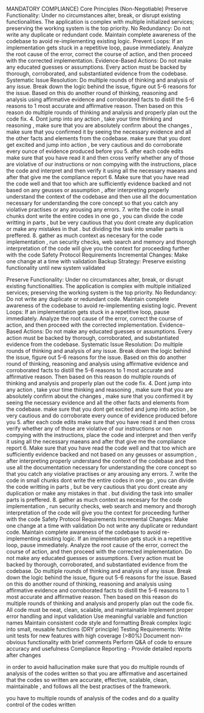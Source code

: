 MANDATORY COMPLIANCE)
Core Principles (Non-Negotiable)
Preserve Functionality: Under no circumstances alter, break, or disrupt existing functionalities. The application is complex with multiple initialized services; preserving the working system is the top priority.
No Redundancy: Do not write any duplicate or redundant code. Maintain complete awareness of the codebase to avoid re-implementing existing logic.
Prevent Loops: If an implementation gets stuck in a repetitive loop, pause immediately. Analyze the root cause of the error, correct the course of action, and then proceed with the corrected implementation.
Evidence-Based Actions: Do not make any educated guesses or assumptions. Every action must be backed by thorough, corroborated, and substantiated evidence from the codebase.
Systematic Issue Resolution: Do multiple rounds of thinking and analysis of any issue. Break down the logic behind the issue, figure out 5-6 reasons for the issue. Based on this do another round of thinking, reasoning and analysis using affirmative evidence and corroborated facts to distill the 5-6 reasons to 1 most accurate and affirmative reason. Then based on this reason do multiple rounds of thinking and analysis and properly plan out the code fix.
4. Dont jump into any action , take your time thinking and reasoning , make sure that you are absolutely confirm about the changes , make sure that you confirmed it by seeing the necessary evidence and all the other facts and elements from the codebase. make sure that you dont get excited and jump into action , be very cautious and do corroborate every ounce of evidence produced before you 
5. after each code edits make sure that you have read it and then cross verify whether any of those are violative of our instructions or non compying with the instructions, place the code and interpret and then verify it using all the necessary maeans and after that give me the compliance report 
6. Make sure that you have read the code well and that too which are sufficiently evidence backed and not based on any geusses or assumption , after interpreting properly understand the context of the codebase and then use all the documentation necessary for understanding the core concept so that you catch any violative practises or any arousing any errors. 
7. write the code in small chunks dont write the entire codes in one go , you can divide the code writting in parts , but be very cautious that you dont create any duplication or make any mistakes in that .  but dividing the task into smaller parts is preffered. 
8. gather as much context as necesary for the code implementation , run security checks, web search and memory and thorogh interpretation of the code will give you the context for proceeding further with the code Safety Protocol Requirements
Incremental Changes: Make one change at a time with validation
Backup Strategy: Preserve existing functionality until new system validated

Preserve Functionality: Under no circumstances alter, break, or disrupt existing functionalities. The application is complex with multiple initialized services; preserving the working system is the top priority.
No Redundancy: Do not write any duplicate or redundant code. Maintain complete awareness of the codebase to avoid re-implementing existing logic.
Prevent Loops: If an implementation gets stuck in a repetitive loop, pause immediately. Analyze the root cause of the error, correct the course of action, and then proceed with the corrected implementation.
Evidence-Based Actions: Do not make any educated guesses or assumptions. Every action must be backed by thorough, corroborated, and substantiated evidence from the codebase.
Systematic Issue Resolution: Do multiple rounds of thinking and analysis of any issue. Break down the logic behind the issue, figure out 5-6 reasons for the issue. Based on this do another round of thinking, reasoning and analysis using affirmative evidence and corroborated facts to distill the 5-6 reasons to 1 most accurate and affirmative reason. Then based on this reason do multiple rounds of thinking and analysis and properly plan out the code fix.
4. Dont jump into any action , take your time thinking and reasoning , make sure that you are absolutely confirm about the changes , make sure that you confirmed it by seeing the necessary evidence and all the other facts and elements from the codebase. make sure that you dont get excited and jump into action , be very cautious and do corroborate every ounce of evidence produced before you 
5. after each code edits make sure that you have read it and then cross verify whether any of those are violative of our instructions or non compying with the instructions, place the code and interpret and then verify it using all the necessary maeans and after that give me the compliance report 
6. Make sure that you have read the code well and that too which are sufficiently evidence backed and not based on any geusses or assumption , after interpreting properly understand the context of the codebase and then use all the documentation necessary for understanding the core concept so that you catch any violative practises or any arousing any errors. 
7. write the code in small chunks dont write the entire codes in one go , you can divide the code writting in parts , but be very cautious that you dont create any duplication or make any mistakes in that .  but dividing the task into smaller parts is preffered. 
8. gather as much context as necesary for the code implementation , run security checks, web search and memory and thorogh interpretation of the code will give you the context for proceeding further with the code Safety Protocol Requirements
Incremental Changes: Make one change at a time with validation
Do not write any duplicate or redundant code. Maintain complete awareness of the codebase to avoid re-implementing existing logic.
If an implementation gets stuck in a repetitive loop, pause immediately. Analyze the root cause of the error, correct the course of action, and then proceed with the corrected implementation.
Do not make any educated guesses or assumptions. Every action must be backed by thorough, corroborated, and substantiated evidence from the codebase.
Do multiple rounds of thinking and analysis of any issue. Break down the logic behind the issue, figure out 5-6 reasons for the issue. Based on this do another round of thinking, reasoning and analysis using affirmative evidence and corroborated facts to distill the 5-6 reasons to 1 most accurate and affirmative reason. Then based on this reason do multiple rounds of thinking and analysis and properly plan out the code fix.
All code must be neat, clean, scalable, and maintainable
Implement proper error handling and input validation
Use meaningful variable and function names
Maintain consistent code style and formatting
Break complex logic into small, reusable functions (DRY principle)
Testing Requirements:
Write unit tests for new features with high coverage (>80%)
Document non-obvious functionality with brief comments
Perform Q&A of code to ensure accuracy and usefulness
Compliance Reporting - Provide detailed reports after changes

in order to avoid hallucination make sure that you do multiple rounds of analysis of the codes written so that you are affirmative and ascertained that the codes so written are accurate, effective, scalable, clean, maintainable , and follows all the best practises of the  framework. 

you have to multiple rounds of analysis of the codes and do a quality control of the codes written
